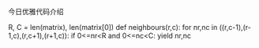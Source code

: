 今日优雅代码介绍

R, C = len(matrix), len(matrix[0])
def neighbours(r,c):
	for nr,nc in ((r,c-1),(r-1,c),(r,c+1),(r+1,c)):
		if 0<=nr<R and 0<=nc<C:
yield nr,nc